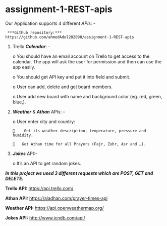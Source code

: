 # assignment-1-REST-apis
Our Application supports *4* different *APIs*: -

     ***Github repository:*** https://github.com/ahmedAdel202090/assignment-1-REST-apis
     
1.	Trello ***Calendar***: -

    o	You should have an email account on Trello to get access to the calendar. The app will ask the user for permission and then can         use the app easily.

    o	You should get API key and put it into field and submit.

    o	 User can add, delete and get board members.

    o	User add new board with name and background color (eg. red, green, blue,).

2.	***Weather*** & ***Athan*** APIs: -

    o	User enter city and country:

        	 Get its weather description, temperature, pressure and humidity.

        	Get Athan time for all Prayers (Fajr, Zuhr, Asr and …).

3.	***Jokes*** API:-

    o	It’s an API to get random jokes.

***In this project we used 3 different requests which are *POST*, *GET* and *DELETE*.***

**Trello API:** https://api.trello.com/

**Athan API:** https://aladhan.com/prayer-times-api

**Weather API:** https://api.openweathermap.org/

**Jokes API:** http://www.icndb.com/api/

